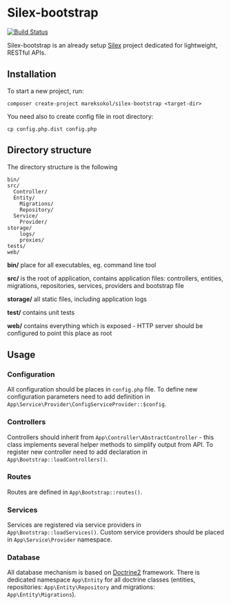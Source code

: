 Silex-bootstrap
=================
[![Build Status](https://travis-ci.org/mareksokol/silex-bootstrap.svg?branch=master)](https://travis-ci.org/mareksokol/silex-bootstrap)

Silex-bootstrap is an already setup [Silex][silex] project dedicated for lightweight, RESTful APIs.


Installation
------------

To start a new project, run:

	composer create-project mareksokol/silex-bootstrap <target-dir>

You need also to create config file in root directory:

    cp config.php.dist config.php

Directory structure
-------------------

The directory structure is the following

	bin/
	src/
	  Controller/
	  Entity/
	    Migrations/
	    Repository/
	  Service/
	    Provider/
	storage/
	    logs/
	    proxies/
	tests/
	web/

**bin/** place for all executables, eg. command line tool

**src/** is the root of application, contains application files: controllers, entities, migrations, repositories, services, providers and bootstrap file

**storage/** all static files, including application logs

**test/** contains unit tests

**web/** contains everything which is exposed - HTTP server should be configured to point this place as root


Usage
-----

### Configuration
All configuration should be places in `config.php` file. To define new configuration parameters need to add definition in `App\Service\Provider\ConfigServiceProvider::$config`.

### Controllers
Controllers should inherit from `App\Controller\AbstractController` - this class implements several helper methods to simplify output from API.
To register new controller need to add declaration in `App\Bootstrap::loadControllers()`.

### Routes
Routes are defined in `App\Bootstrap::routes()`.

### Services
Services are registered via service providers in `App\Bootstrap::loadServices()`. Custom service providers should be placed in `App\Service\Provider` namespace.

### Database
All database mechanism is based on [Doctrine2][doctrin2] framework.
There is dedicated namespace `App\Entity` for all doctrine classes (entities, repositories: `App\Entity\Repository` and migrations: `App\Entity\Migrations`).


[silex]: http://silex.sensiolabs.org/
[doctrin2]: http://docs.doctrine-project.org/en/latest/
